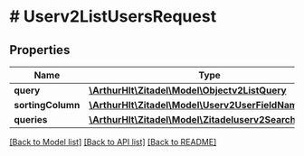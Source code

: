 # # Userv2ListUsersRequest

## Properties

Name | Type | Description | Notes
------------ | ------------- | ------------- | -------------
**query** | [**\ArthurHlt\Zitadel\Model\Objectv2ListQuery**](Objectv2ListQuery.md) |  | [optional]
**sortingColumn** | [**\ArthurHlt\Zitadel\Model\Userv2UserFieldName**](Userv2UserFieldName.md) |  | [optional]
**queries** | [**\ArthurHlt\Zitadel\Model\Zitadeluserv2SearchQuery[]**](Zitadeluserv2SearchQuery.md) |  | [optional]

[[Back to Model list]](../../README.md#models) [[Back to API list]](../../README.md#endpoints) [[Back to README]](../../README.md)
